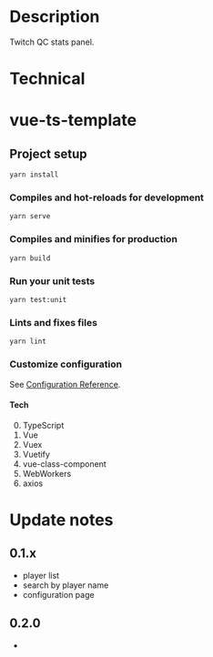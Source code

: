 # Description
Twitch QC stats panel.

# Technical 
# vue-ts-template

## Project setup
```
yarn install
```

### Compiles and hot-reloads for development
```
yarn serve
```

### Compiles and minifies for production
```
yarn build
```

### Run your unit tests
```
yarn test:unit
```

### Lints and fixes files
```
yarn lint
```

### Customize configuration
See [Configuration Reference](https://cli.vuejs.org/config/).

#### Tech
0. TypeScript
0. Vue
0. Vuex
0. Vuetify
0. vue-class-component
0. WebWorkers
0. axios

# Update notes
## 0.1.x
* player list
* search by player name
* configuration page

## 0.2.0
* 
